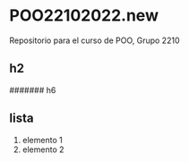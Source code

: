 # POO22102022.new
Repositorio para el curso de POO, Grupo 2210

## h2
####### h6

## lista

1. elemento 1
1.  elemento 2
